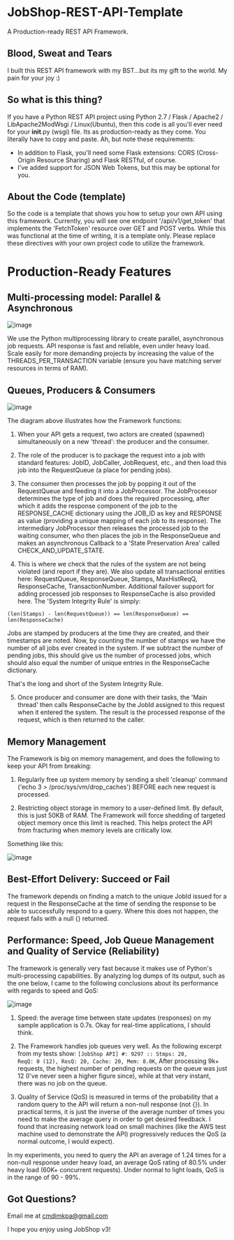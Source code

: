 # JobShop-REST-API-Template
A Production-ready REST API Framework. 

## Blood, Sweat and Tears
I built this REST API framework with my BST...but its my gift to the world. My pain for your joy :)

## So what is this thing?
If you have a Python REST API project using Python 2.7 / Flask / Apache2 / LibApache2ModWsgi / Linux(Ubuntu), then this code is all you'll ever need for your __init__.py (wsgi) file. Its as production-ready as they come. You literally have to copy and paste. Ah, but note these requirements:

- In addition to Flask, you'll need some Flask extensions: CORS (Cross-Origin Resource Sharing) and Flask RESTful, of course.
- I've added support for JSON Web Tokens, but this may be optional for you.

## About the Code (template)
So the code is a template that shows you how to setup your own API using this framework. Currently, you will see one endpoint '/api/v1/get_token' that implements the 'FetchToken' resource over GET and POST verbs. While this was functional at the time of writing, it is a template only. Please replace these directives with your own project code to utilize the framework.

# Production-Ready Features

## Multi-processing model: Parallel & Asynchronous

![image](https://user-images.githubusercontent.com/26833356/35189572-582d91e0-fe4d-11e7-8f84-9d32f58879da.png)

We use the Python multiprocessing library to create parallel, asynchronous job requests. API response is fast and reliable, even under heavy load. Scale easily for more demanding projects by increasing the value of the THREADS_PER_TRANSACTION variable (ensure you have matching server resources in terms of RAM).

## Queues, Producers & Consumers

![image](https://user-images.githubusercontent.com/26833356/35189693-f65859d8-fe50-11e7-882c-072e73c8bed7.png)

The diagram above illustrates how the Framework functions:

1. When your API gets a request, two actors are created (spawned) simultaneously on a new 'thread': the producer and the consumer. 

2. The role of the producer is to package the request into a job with standard features: JobID, JobCaller, JobRequest, etc., and then load this job into the RequestQueue (a place for pending jobs).

3. The consumer then processes the job by popping it out of the RequestQueue and feeding it into a JobProcessor. The JobProcessor determines the type of job and does the required processing, after which it adds the response component of the job to the RESPONSE_CACHE dictionary using the JOB_ID as key and RESPONSE as value (providing a unique mapping of each job to its response). The intermediary JobProcessor then releases the processed job to the waiting consumer, who then places the job in the ResponseQueue and makes an asynchronous Callback to a 'State Preservation Area' called CHECK_AND_UPDATE_STATE. 

4. This is where we check that the rules of the system are not being violated (and report if they are). We also update all transactional entities here: RequestQueue, ResponseQueue, Stamps, MaxHistReqQ, ResponseCache, TransactionNumber. Additional failover support for adding processed job responses to ResponseCache is also provided here. The 'System Integrity Rule' is simply:

<code>(len(Stamps) - len(RequestQueue)) == len(ResponseQueue) == len(ResponseCache)</code>

Jobs are stamped by producers at the time they are created, and their timestamps are noted. Now, by counting the number of stamps we have the number of all jobs ever created in the system. If we subtract the number of pending jobs, this should give us the number of processed jobs, which should also equal the number of unique entries in the ResponseCache dictionary.

That's the long and short of the System Integrity Rule.

5. Once producer and consumer are done with their tasks, the 'Main thread' then calls ResponseCache by the JobId assigned to this request when it entered the system. The result is the processed response of the request, which is then returned to the caller.

## Memory Management

The Framework is big on memory management, and does the following to keep your API from breaking:

1. Regularly free up system memory by sending a shell 'cleanup' command ('echo 3 > /proc/sys/vm/drop_caches') BEFORE each new request is processed.

2. Restricting object storage in memory to a user-defined limit. By default, this is just 50KB of RAM. The Framework will force shedding of targeted object memory once this limit is reached. This helps protect the API from fracturing when memory levels are critically low. 

Something like this:

![image](https://user-images.githubusercontent.com/26833356/35190144-f7dc4a58-fe5a-11e7-8c89-a187ff7c6e5a.png)

## Best-Effort Delivery: Succeed or Fail

The framework depends on finding a match to the unique JobId issued for a request in the ResponseCache at the time of sending the response to be able to successfully respond to a query. Where this does not happen, the request fails with a null {} returned.

## Performance: Speed, Job Queue Management and Quality of Service (Reliability)

The framework is generally very fast because it makes use of Python's multi-processing capabilities. By analyzing log dumps of its output, such as the one below, I came to the following conclusions about its performance with regards to speed and QoS:

![image](https://user-images.githubusercontent.com/26833356/35190174-cd27a7b6-fe5b-11e7-82c3-a8be4ed9edb3.png)

1. Speed: the average time between state updates (responses) on my sample application is 0.7s. Okay for real-time applications, I should think.

2. The Framework handles job queues very well. As the following excerpt from my tests show:
<code>[JobShop API] #: 9297 :: Stmps: 20, ReqQ: 0 (12), ResQ: 20, Cache: 20, Mem: 8.0K</code>, After processing 9k+ requests, the highest number of pending requests on the queue was just 12 (I've never seen a higher figure since), while at that very instant, there was no job on the queue.

2. Quality of Service (QoS) is measured in terms of the probability that a random query to the API will return a non-null response (not {}). In practical terms, it is just the inverse of the average number of times you need to make the average query in order to get desired feedback. I found that increasing network load on small machines (like the AWS test machine used to demonstrate the API) progressively reduces the QoS (a normal outcome, I would expect).

In my experiments, you need to query the API an average of 1.24 times for a non-null response under heavy load, an average QoS rating of 80.5% under heavy load (60K+ concurrent requests). Under normal to light loads, QoS is in the range of 90 - 99%.

## Got Questions?

Email me at cmdimkpa@gmail.com

I hope you enjoy using JobShop v3!
